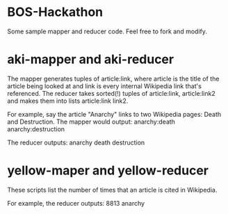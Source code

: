 BOS-Hackathon
=============

Some sample mapper and reducer code. Feel free to fork and modify.

aki-mapper and aki-reducer
==========

The mapper generates tuples of article:link, where article is the title of the article being looked at and link is every internal Wikipedia link that's referenced.
The reducer takes sorted(!) tuples of article:link, article:link2 and makes them into lists article:link link2.

For example, say the article "Anarchy" links to two Wikipedia pages: Death and Destruction.
The mapper would output:
anarchy:death
anarchy:destruction

The reducer outputs: anarchy death destruction


yellow-maper and yellow-reducer
==========

These scripts list the number of times that an article is cited in Wikipedia.

For example, the reducer outputs:
8813 anarchy